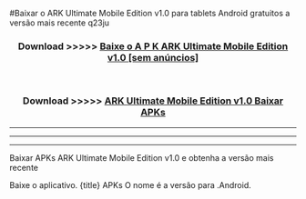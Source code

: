 #Baixar o ARK Ultimate Mobile Edition v1.0  para tablets Android gratuitos a versão mais recente q23ju


<div align="center">
<h3>Download >>>>> <a href="https://pt-web.web.app/?pt= ARK Ultimate Mobile Edition v1.0">Baixe o A P K ARK Ultimate Mobile Edition v1.0 [sem anúncios]</a></h3><br>

<h3>Download >>>>> <a href="https://pt-web.web.app/?pt= ARK Ultimate Mobile Edition v1.0">ARK Ultimate Mobile Edition v1.0 Baixar APKs</a></h3>
</div>

----------------------------------------------------------

----------------------------------------------------------

----------------------------------------------------------

Baixar APKs ARK Ultimate Mobile Edition v1.0 e obtenha a versão mais recente

Baixe o aplicativo. {title} APKs O nome é a versão para .Android.


